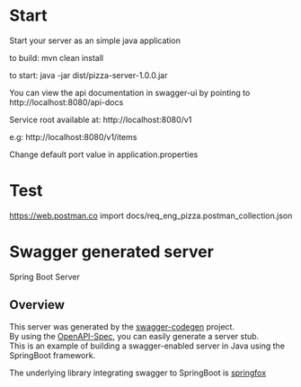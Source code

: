 # Start

Start your server as an simple java application  

to build:
mvn clean install

to start:
java -jar dist/pizza-server-1.0.0.jar

You can view the api documentation in swagger-ui by pointing to  
http://localhost:8080/api-docs

Service root available at:
http://localhost:8080/v1

e.g:
http://localhost:8080/v1/items

Change default port value in application.properties

# Test
 https://web.postman.co
 import docs/req_eng_pizza.postman_collection.json

# Swagger generated server

Spring Boot Server 


## Overview  
This server was generated by the [swagger-codegen](https://github.com/swagger-api/swagger-codegen) project.  
By using the [OpenAPI-Spec](https://github.com/swagger-api/swagger-core), you can easily generate a server stub.  
This is an example of building a swagger-enabled server in Java using the SpringBoot framework.  

The underlying library integrating swagger to SpringBoot is [springfox](https://github.com/springfox/springfox)  

